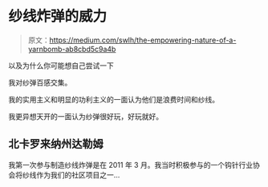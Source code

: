 # 纱线炸弹的威力

> 原文：<https://medium.com/swlh/the-empowering-nature-of-a-yarnbomb-ab8cbd5c9a4b>

以及为什么你可能想自己尝试一下

我对纱弹百感交集。

我的实用主义和明显的功利主义的一面认为他们是浪费时间和纱线。

我更异想天开的一面认为纱弹很好玩，好玩就好。

## 北卡罗来纳州达勒姆

我第一次参与制造纱线炸弹是在 2011 年 3 月。我当时积极参与的一个钩针行业协会将纱线作为我们的社区项目之一…